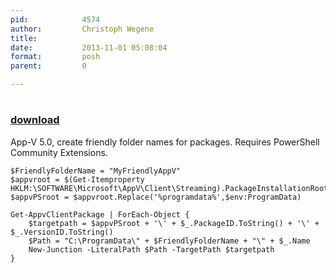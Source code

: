 ```yaml
---
pid:            4574
author:         Christoph Wegene
title:          
date:           2013-11-01 05:08:04
format:         posh
parent:         0

---
```


# 

### [download](//scripts/4574.ps1)

App-V 5.0, create friendly folder names for packages. Requires PowerShell Community Extensions.

```posh
$FriendlyFolderName = "MyFriendlyAppV"
$appvroot = $(Get-Itemproperty HKLM:\SOFTWARE\Microsoft\AppV\Client\Streaming).PackageInstallationRoot
$appvPSroot = $appvroot.Replace('%programdata%',$env:ProgramData)

Get-AppvClientPackage | ForEach-Object {
    $targetpath = $appvPSroot + '\' + $_.PackageID.ToString() + '\' + $_.VersionID.ToString()
	$Path = "C:\ProgramData\" + $FriendlyFolderName + "\" + $_.Name
	New-Junction -LiteralPath $Path -TargetPath $targetpath
}
```
